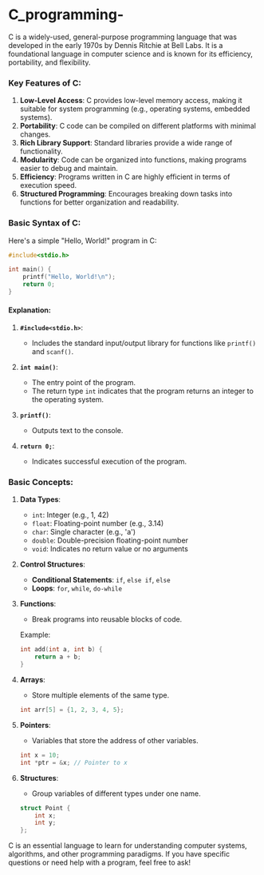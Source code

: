 # C_programming-
C is a widely-used, general-purpose programming language that was developed in the early 1970s by Dennis Ritchie at Bell Labs. It is a foundational language in computer science and is known for its efficiency, portability, and flexibility.

### Key Features of C:
1. **Low-Level Access**: C provides low-level memory access, making it suitable for system programming (e.g., operating systems, embedded systems).
2. **Portability**: C code can be compiled on different platforms with minimal changes.
3. **Rich Library Support**: Standard libraries provide a wide range of functionality.
4. **Modularity**: Code can be organized into functions, making programs easier to debug and maintain.
5. **Efficiency**: Programs written in C are highly efficient in terms of execution speed.
6. **Structured Programming**: Encourages breaking down tasks into functions for better organization and readability.

### Basic Syntax of C:
Here's a simple "Hello, World!" program in C:

```c
#include<stdio.h>

int main() {
    printf("Hello, World!\n");
    return 0;
}
```

#### Explanation:
1. **`#include<stdio.h>`**:
   - Includes the standard input/output library for functions like `printf()` and `scanf()`.

2. **`int main()`**:
   - The entry point of the program.
   - The return type `int` indicates that the program returns an integer to the operating system.

3. **`printf()`**:
   - Outputs text to the console.

4. **`return 0;`**:
   - Indicates successful execution of the program.

### Basic Concepts:
1. **Data Types**:
   - `int`: Integer (e.g., 1, 42)
   - `float`: Floating-point number (e.g., 3.14)
   - `char`: Single character (e.g., 'a')
   - `double`: Double-precision floating-point number
   - `void`: Indicates no return value or no arguments

2. **Control Structures**:
   - **Conditional Statements**: `if`, `else if`, `else`
   - **Loops**: `for`, `while`, `do-while`

3. **Functions**:
   - Break programs into reusable blocks of code.

   Example:
   ```c
   int add(int a, int b) {
       return a + b;
   }
   ```

4. **Arrays**:
   - Store multiple elements of the same type.
   ```c
   int arr[5] = {1, 2, 3, 4, 5};
   ```

5. **Pointers**:
   - Variables that store the address of other variables.
   ```c
   int x = 10;
   int *ptr = &x; // Pointer to x
   ```

6. **Structures**:
   - Group variables of different types under one name.
   ```c
   struct Point {
       int x;
       int y;
   };
   ```

C is an essential language to learn for understanding computer systems, algorithms, and other programming paradigms. If you have specific questions or need help with a program, feel free to ask!
